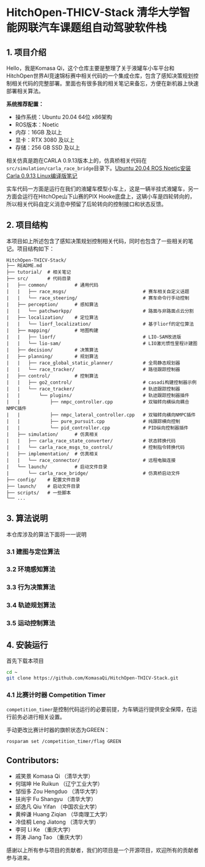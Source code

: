 # HitchOpen-THICV-Stack 清华大学智能网联汽车课题组自动驾驶软件栈


## 1. 项目介绍
Hello，我是Komasa Qi，这个仓库主要是整理了关于液罐车小车平台和HitchOpen世界AI竞速锦标赛中相关代码的一个集成仓库，包含了感知决策规划控制相关代码的完整部署。里面也有很多我的相关笔记来备忘，方便在新机器上快速部署相关算法。

**系统推荐配置：**
- 操作系统：Ubuntu 20.04 64位 x86架构 
- ROS版本：Noetic
- 内存：16GB 及以上
- 显卡：RTX 3080 及以上
- 存储：256 GB SSD 及以上

相关仿真是跑在CARLA 0.9.13版本上的，仿真桥相关代码在`src/simulation/carla_race_bridge`目录下。[Ubuntu 20.04 ROS Noetic安装Carla 0.9.13 Linux编译版笔记](/tutorial/install_carla/Linux安装Carla编译版教程-小晶.docx)

实车代码一方面是运行在我们的液罐车模型小车上，这是一辆半挂式液罐车，另一方面会运行在HitchOpe山下山赛的PIX Hooke底盘上，这辆小车是四轮转向的，所以相关代码自定义消息中预留了后轮转向的控制接口和状态反馈。

## 2. 项目结构
本项目如上所述包含了感知决策规划控制相关代码，同时也包含了一些相关的笔记。项目结构如下：
``` 
HitchOpen-THICV-Stack/
├── README.md
├── tutorial/  # 相关笔记
├── src/       # 代码目录
|   ├── common/          # 通用代码
|   |   ├── race_msgs/                            # 赛车相关自定义话题
|   |   └── race_steering/                        # 赛车命令行手动控制
|   ├── perception/      # 感知算法
|   |   └── patchworkpp/                          # 路面与非路面点云分割
|   ├── localization/    # 定位算法
|   |   └── liorf_localization/                   # 基于liorf的定位算法
|   ├── mapping/         # 地图构建
|   |   ├── liorf/                                # LIO-SAM改进版
|   |   └── lio-sam/                              # LIO激光惯性里程计建图
|   ├── decision/        # 决策算法
|   ├── planning/        # 规划算法
|   |   ├── race_global_static_planner/           # 全局静态规划器
|   |   └── race_tracker/                         # 路径跟踪控制器
|   ├── control/         # 控制算法
|   |   ├── go2_control/                          # casadi构建控制器示例
|   |   └── race_tracker/                         # 轨迹跟踪控制器
|   |       └── plugins/                          # 轨迹跟踪控制器插件
|   |           ├── nmpc_controller.cpp           # 双轴转向横纵向耦合NMPC插件
|   |           ├── nmpc_lateral_controller.cpp   # 双轴转向横向NMPC插件
|   |           ├── pure_pursuit.cpp              # 纯跟踪横向控制
|   |           └── pid_controller.cpp            # PID纵向控制器插件
|   ├── simulation/      # 仿真相关
|   |   ├── carla_race_state_converter/           # 状态转换代码
|   |   └── carla_race_msgs_to_control/           # 控制指令转换代码
|   ├── implementation/  # 仿真相关
|   |   └── race_connector/                       # 远程电脑连接
|   └── launch/          # 启动文件目录
|       └── carla_race_bridge/                    # 仿真桥启动文件
├── config/    # 配置文件目录
├── launch/    # 启动文件目录
├── scripts/   # 一些脚本
└── ...
```
## 3. 算法说明
本仓库涉及的算法下面将一一说明

### 3.1 建图与定位算法


### 3.2 环境感知算法


### 3.3 行为决策算法


### 3.4 轨迹规划算法


### 3.5 运动控制算法


## 4. 安装运行

首先下载本项目
``` bash
cd ~
git clone https://github.com/KomasaQi/HitchOpen-THICV-Stack.git
```

### 4.1 比赛计时器 Competition Timer
`competition_timer`是控制代码运行的必要前提，为车辆运行提供安全保障，在运行前务必进行相关设置。

手动更改比赛计时器的旗帜状态为GREEN：
``` bash
rosparam set /competition_timer/flag GREEN
```

## Contributors:
- 戚笑景 Komasa Qi （清华大学）
- 何瑞坤 He Ruikun （辽宁工业大学）
- 邹恒多 Zou Hengduo （清华大学）
- 扶尚宇 Fu Shangyu （清华大学）
- 邱逸凡 Qiu Yifan （中国农业大学）
- 黄梓谦 Huang Ziqian （华南理工大学）
- 冷佳桐 Leng Jiatong （清华大学）
- 李珂 Li Ke （重庆大学） 
- 蒋涛 Jiang Tao （重庆大学）

感谢以上所有参与项目的贡献者，我们的项目是一个开源项目，欢迎所有的贡献者参与进来。
